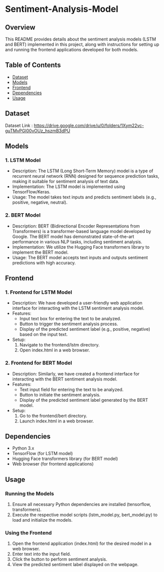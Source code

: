 # Sentiment-Analysis-Model

## Overview
This README provides details about the sentiment analysis models (LSTM and BERT) implemented in this project, along with instructions for setting up and running the frontend applications developed for both models.

## Table of Contents
- [Dataset](#Dataset)
- [Models](#Models)
- [Frontend](#Frontend)
- [Dependencies](#Dependencies)
- [Usage](#Usage)

## Dataset 
Dataset Link : https://drive.google.com/drive/u/0/folders/1Xym22vc-guTMvPGI00vOUz_hszmB3dPU

## Models
### 1. LSTM Model
- Description: The LSTM (Long Short-Term Memory) model is a type of recurrent neural network (RNN) designed for sequence prediction tasks, making it suitable for sentiment analysis of text data.
- Implementation: The LSTM model is implemented using TensorFlow/Keras.
- Usage: The model takes text inputs and predicts sentiment labels (e.g., positive, negative, neutral).
### 2. BERT Model
- Description: BERT (Bidirectional Encoder Representations from Transformers) is a transformer-based language model developed by Google. The BERT model has demonstrated state-of-the-art performance in various NLP tasks, including sentiment analysis.
- Implementation: We utilize the Hugging Face transformers library to implement the BERT model.
- Usage: The BERT model accepts text inputs and outputs sentiment predictions with high accuracy.

## Frontend
### 1. Frontend for LSTM Model
- Description: We have developed a user-friendly web application interface for interacting with the LSTM sentiment analysis model.
- Features:
   - Input text box for entering the text to be analyzed.
   - Button to trigger the sentiment analysis process.
   - Display of the predicted sentiment label (e.g., positive, negative) based on the input text.
- Setup:
   1. Navigate to the frontend/lstm directory.
   2. Open index.html in a web browser.
### 2. Frontend for BERT Model
- Description: Similarly, we have created a frontend interface for interacting with the BERT sentiment analysis model.
- Features:
  - Text input field for entering the text to be analyzed.
  - Button to initiate the sentiment analysis.
  - Display of the predicted sentiment label generated by the BERT model.
- Setup:
  1. Go to the frontend/bert directory.
   2. Launch index.html in a web browser.
   
## Dependencies
- Python 3.x
- TensorFlow (for LSTM model)
- Hugging Face transformers library (for BERT model)
- Web browser (for frontend applications)
  
## Usage
### Running the Models
1. Ensure all necessary Python dependencies are installed (tensorflow, transformers).
2. Execute the respective model scripts (lstm_model.py, bert_model.py) to load and initialize the models.
### Using the Frontend
1. Open the frontend application (index.html) for the desired model in a web browser.
2. Enter text into the input field.
3. Click the button to perform sentiment analysis.
4. View the predicted sentiment label displayed on the webpage.


